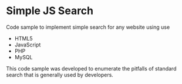 # Simple JS Search

Code sample to implement simple search for any website using use

* HTML5
* JavaScript
* PHP
* MySQL

This code sample was developed to enumerate the pitfalls of standard search that
is generally used by developers.